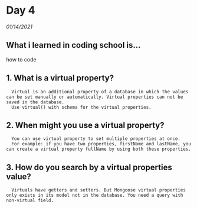 # Day 4
_01/14/2021_

## What i learned in coding school is...
how to code

## 1. What is a virtual property?
      Virtual is an additional property of a database in which the values can be set manually or automatically. Virtual properties can not be saved in the database.
      Use virtual() with schema for the virtual properties.

## 2. When might you use a virtual property?
      You can use virtual property to set multiple properties at once.
      For example: if you have two properties, firstName and lastName, you can create a virtual property fullName by using both these properties.
      
## 3. How do you search by a virtual properties value?
      Virtuals have getters and setters. But Mongoose virtual properties only exists in its model not in the database. You need a query with non-virtual field.